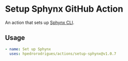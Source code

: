 # Setup Sphynx GitHub Action

An action that sets up [Sphynx CLI].

## Usage

```yaml
- name: Set up Sphynx
  uses: hpedrorodrigues/actions/setup-sphynx@v1.0.7
```

[Sphynx CLI]: https://github.com/hpedrorodrigues/sphynx
